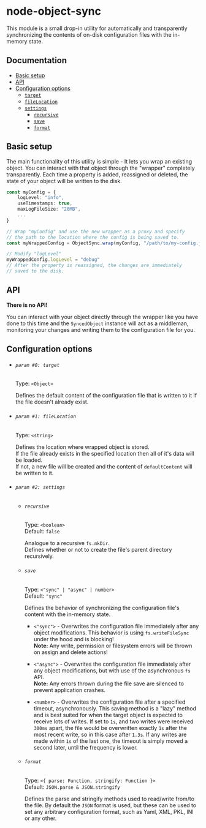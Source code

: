 # node-object-sync
This module is a small drop-in utility for automatically and transparently synchronizing
the contents of on-disk configuration files with the in-memory state.

## Documentation
- [Basic setup](#basic-setup)
- [API](#api)
- [Configuration options](#param)
    - [`target`](#param-0-target)
    - [`fileLocation`](#param-1-filelocation)
    - [`settings`](#param-2-settings)
        - [`recursive`](#recursive)
        - [`save`](#save)
        - [`format`](#format)

## Basic setup
The main functionality of this utility is simple - It lets you wrap an existing object. You can interact with that 
object through the "wrapper" completely transparently. Each time a property is added, reassigned or deleted, the 
state of your object will be written to the disk.

```typescript
const myConfig = {
    logLevel: "info",
    useTimestamps: true,
    maxLogFileSize: "20MB",
    ...
}

// Wrap "myConfig" and use the new wrapper as a proxy and specify 
// the path to the location where the config is being saved to.
const myWrappedConfig = ObjectSync.wrap(myConfig, "/path/to/my-config.json")

// Modify "logLevel"
myWrappedConfig.logLevel = "debug"
// After the property is reassigned, the changes are immediately
// saved to the disk.
```

## API
**There is no API!**  

You can interact with your object directly through the wrapper like you have done to this time and the `SyncedObject` 
instance will act as a middleman, monitoring your changes and writing them to the configuration file for you.

## Configuration options

- ###### `param #0: target`

    Type: `<Object>`

    Defines the default content of the configuration file that is written to it if the file doesn't already exist.

- ###### `param #1: fileLocation` 
    Type: `<string>`

    Defines the location where wrapped object is stored.  
    If the file already exists in the specified location then all of it's data will be loaded.  
    If not, a new file will be created and the content of `defaultContent` will be written to it.

- ###### `param #2: settings`
    - ###### `recursive`
        Type: `<boolean>`  
        Default: `false`

        Analogue to a recursive `fs.mkDir`.  
        Defines whether or not to create the file's parent directory recursively.
        
    - ###### `save`
        Type: `<"sync" | "async" | number>`  
        Default: `"sync"`

        Defines the behavior of synchronizing the configuration file's content with the in-memory state.
        
        - `<"sync">` - Overwrites the configuration file immediately after any object modifications.
        This behavior is using `fs.writeFileSync` under the hood and is blocking!  
        **Note:** Any write, permission or filesystem errors will be thrown on assign and delete actions!

        - `<"async">` - Overwrites the configuration file immediately after any object modifications, but with use of the 
        asynchronous `fs` API.   
        **Note:** Any errors thrown during the file save are silenced to prevent application crashes.

        - `<number>` - Overwrites the configuration file after a specified timeout, asynchronously.
        This saving method is a "lazy" method and is best suited for when the target object is expected to receive lots of 
        writes.  If set to `1s`, and two writes were received `300ms` apart, the file would be overwritten exactly `1s` after
        the most recent write, so in this case after `1.3s`. If any writes are made within `1s` of the last one, the timeout
        is simply moved a second later, until the frequency is lower.

    - ###### `format`
        Type: `<{ parse: Function, stringify: Function }>`  
        Default: `JSON.parse & JSON.stringify`

        Defines the parse and stringify methods used to read/write from/to the file.
        By default the `JSON` format is used, but these can be used to set any arbitrary configuration format, such as Yaml,
        XML, PKL, INI or any other.


    
    